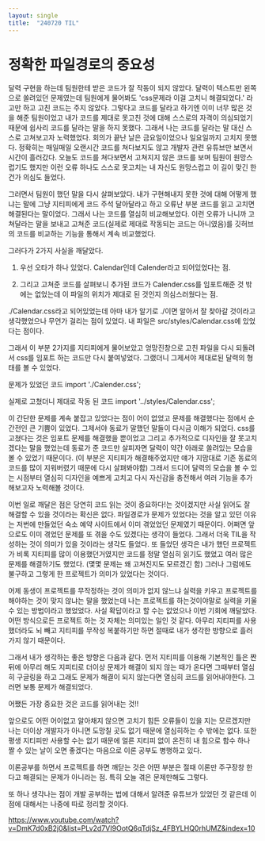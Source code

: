 ```yaml
---
layout: single
title:  "240720 TIL"
---
```

# 정확한 파일경로의 중요성

달력 구현을 하는데 팀원한테 받은 코드가 잘 작동이 되지 않았다. 달력이 텍스트만 왼쪽으로 쏠려있던 문제였는데 팀원에게 물어봐도 'css문제라 이걸 고치니 해결되었다.' 라고만 하고 고친 코드는 주지 않았다.
그렇다고 코드를 달라고 하기엔 이미 너무 많은 것을 해준 팀원이었고 내가 코드를 제대로 못고친 것에 대해 스스로의 자격이 의심되었기 때문에 쉽사리 코드를 달라는 말을 하지 못했다.
그래서 나는 코드를 달라는 말 대신 스스로 고쳐보고자 노력했었다. 회의가 끝난 날은 금요일이었으나 일요일까지 고치지 못했다. 정확히는 매일매일 오랜시간 코드를 쳐다보지도 않고 개발자 관련 유튜브만 보면서 시간이 흘러갔다. 오늘도 코드를 쳐다보면서 고쳐지지 않은 코드를 보며 팀원이 원망스럽기도 했지만 이런 오류 하나도 스스로 못고치는 내 자신도 원망스럽고 이 길이 맞긴 한건가 의심도 들었다.

그러면서 팀원이 했던 말을 다시 살펴보았다. 내가 구현해내지 못한 것에 대해 어떻게 했냐는 말에 그냥 지티피에게 코드 주석 달아달라고 하고 오류난 부분 코드를 읽고 고치면 해결된다는 말이었다. 
그래서 나는 코드를 열심히 비교해보았다. 이런 오류가 나니까 고쳐달라는 말을 보내고 고쳐준 코드(실제로 제대로 작동되는 코드는 아니였음)를 깃허브의 코드를 비교하는 기능을 통해서 계속 비교했었다.

그러다가 2가지 사실을 깨달았다.

1. 우선 오타가 하나 있었다. Calendar인데 Calender라고 되어있었다는 점. 

2. 그리고 고쳐준 코드를 살펴보니 추가된 코드가 Calender.css를 임포트해준 것 밖에는 없었는데 이 파일의 위치가 제대로 된 것인지 의심스러웠다는 점.

./Calendar.css라고 되어있었는데 아마 내가 알기로 ./이면 알아서 잘 찾아갈 것이라고 생각했었으나 무언가 걸리는 점이 있었다. 내 파일은 src/styles/Calendar.css에 있었다는 점이다. 

그래서 이 부분 2가지를 지티피에게 물어보았고 엉망진창으로 고친 파일을 다시 되돌려서 css를 임포트 하는 코드만 다시 붙여넣었다. 그랬더니 그제서야 제대로된 달력의 형태를 볼 수 있었다.

문제가 있었던 코드
import './Calender.css';

실제로 고쳤더니 제대로 작동 된 코드
import '../styles/Calendar.css';

이 간단한 문제를 계속 붙잡고 있었다는 점이 어이 없었고 문제를 해결했다는 점에서 순간전인 큰 기쁨이 있었다.
그제서야 동료가 말했던 말들이 다시금 이해가 되었다.
css를 고쳤다는 것은 임포트 문제를 해결했을 뿐이었고
그리고 추가적으로 디자인을 잘 못고치겠다는 말을 했었는데
동료가 준 코드만 살피자면 달력이 약간 아래로 쏠려있는 모습을 볼 수 있었기 때문이다. (이 부분은 지티피가 해결해주었지만 얘가 지맘대로 기존 동료의 코드를 많이 지워버렸기 때문에 다시 살펴봐야함)
그래서 드디어 달력의 모습을 볼 수 있는 시점부터 열심히 디자인을 예쁘게 고치고 다시 자신감을 충전해서 여러 기능을 추가해보고자 노력해볼 것이다.

이번 일로 깨달은 점은 당연히 코드 읽는 것이 중요하다!는 것이겠지만 사실 읽어도 잘 해결할 수 있을 것이라는 확신은 없다. 파일경로가 문제가 있었다는 것을 알고 있던 이유는 저번에 만들었던 숙소 예약 사이트에서 이미 겪었었던 문제였기 때문이다. 어쩌면 앞으로도 이미 겪었던 문제를 또 겪을 수도 있겠다는 생각이 들었다. 그래서 더욱 TIL을 작성하는 것이 의미가 있을 것이라는 생각도 들었다. 또 들었던 생각은 내가 했던 프로젝트가 비록 지티피를 많이 이용했던거였지만 코드를 정말 열심히 읽기도 했었고 여러 많은 문제를 해결하기도 했었다. (몇몇 문제는 왜 고쳐진지도 모르겠긴 함) 그러나 그럼에도 불구하고 그렇게 한 프로젝트가 의미가 있었다는 것이다.

어제 동생이 프로젝트를 무작정하는 것이 의미가 없지 않느냐 실력을 키우고 프로젝트를 해야하는 것이 맞지 않냐는 말을 했었는데 나는 프로젝트를 하는것이야말로 실력을 키울 수 있는 방법이라고 했었었다. 사실 확답이라고 할 수는 없었으나 이번 기회에 깨달았다. 어떤 방식으로든 프로젝트 하는 것 자체는 의미있는 일인 것 같다. 아무리 지티피를 사용했더라도 뇌 빼고 지티피를 무작성 복붙하기만 하면 절때로 내가 생각한 방향으로 흘러가지 않기 때문이다.

그래서 내가 생각하는 좋은 방향은 다음과 같다.
먼저 지티피를 이용해 기본적인 틀은 짠 뒤에
아무리 해도 지피티로 더이상 문제가 해결이 되지 않는 때가 온다면 그때부터 열심히 구글링을 하고
그래도 문제가 해결이 되지 않는다면 열심히 코드를 읽어내야한다. 그러면 보통 문제가 해결되었다.

어쨌든 가장 중요한 것은 코드를 읽어내는 것!!

앞으로도 어떤 어이없고 알아채지 않으면 고치기 힘든 오류들이 있을 지는 모르겠지만 나는 더이상 개발자가 아니면 도망칠 곳도 없기 때문에 열심히하는 수 밖에는 없다.
또한 평생 지티피만 사용할 수는 없기 때문에 얼른 지티피 없이 온전히 내 힘으로 함수 하나 짤 수 있는 날이 오면 좋겠다는 마음으로 이론 공부도 병행하고 있다.

이론공부를 하면서 프로젝트를 하면 깨닫는 것은 어떤 부분은 절때 이론만 주구장창 한다고 해결되는 문제가 아니라는 점. 특히 오늘 겪은 문제만해도 그렇다.

또 하나 생각나는 점이 개발 공부하는 법에 대해서 알려준 유튜브가 있었던 것 같은데 이 점에 대해서는 나중에 따로 정리할 것이다.

https://www.youtube.com/watch?v=DmK7d0xB2j0&list=PLv2d7VI9OotQ6qTdjSz_4FBYLHQ0rhUMZ&index=10